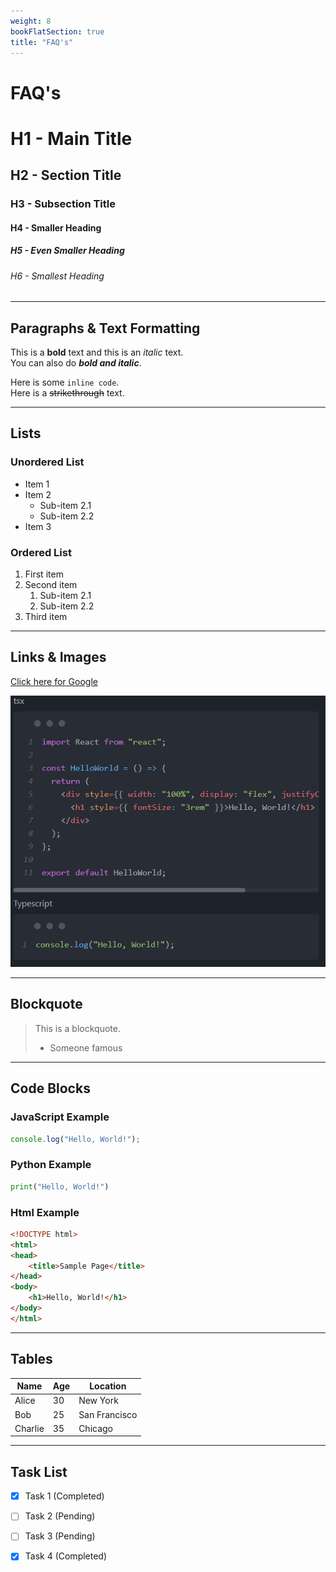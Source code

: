 ```yaml
---
weight: 8
bookFlatSection: true
title: "FAQ's"
---
```


# FAQ's

# H1 - Main Title
## H2 - Section Title
### H3 - Subsection Title
#### H4 - Smaller Heading
##### H5 - Even Smaller Heading
###### H6 - Smallest Heading

---

## Paragraphs & Text Formatting

This is a **bold** text and this is an *italic* text.  
You can also do ***bold and italic***.  

Here is some `inline code`.  
Here is a ~~strikethrough~~ text.

---

## Lists

### Unordered List
- Item 1
- Item 2
  - Sub-item 2.1
  - Sub-item 2.2
- Item 3

### Ordered List
1. First item
2. Second item
   1. Sub-item 2.1
   2. Sub-item 2.2
3. Third item

---

## Links & Images

[Click here for Google](https://www.google.com)

![Sample Image](https://raw.githubusercontent.com/biplobsd/biplobsd.github.io/data/images/syntax-highlight-code-in-NextJS-tailwindcss-daisyui/highlight-added-dev-preview.png "Placeholder Image")

---

## Blockquote

> This is a blockquote.
>
> - Someone famous

---

## Code Blocks

### JavaScript Example
```js
console.log("Hello, World!");
```

### Python Example
```python
print("Hello, World!")
```

### Html Example
```html
<!DOCTYPE html>
<html>
<head>
    <title>Sample Page</title>
</head>
<body>
    <h1>Hello, World!</h1>
</body>
</html>
```

---

## Tables

| Name      | Age | Location     |
|-----------|-----|--------------|
| Alice     | 30  | New York     |
| Bob       | 25  | San Francisco|
| Charlie   | 35  | Chicago      |

---

## Task List

- [x] Task 1 (Completed)
- [ ] Task 2 (Pending)
- [ ] Task 3 (Pending)
- [x] Task 4 (Completed)

